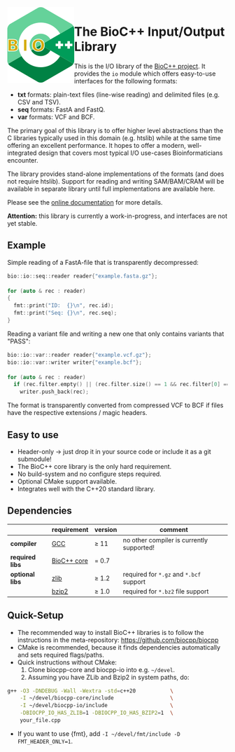 <img align="left" src="test/documentation/biocpp_logo.svg">

# The BioC++ Input/Output Library

This is the I/O library of the [BioC++ project](https://github.com/biocpp/biocpp). It provides the `io` module
which offers easy-to-use interfaces for the following formats:

  * **txt** formats: plain-text files (line-wise reading) and delimited files (e.g. CSV and TSV).
  * **seq** formats: FastA and FastQ.
  * **var** formats: VCF and BCF.

The primary goal of this library is to offer higher level abstractions than the C libraries typically used in this
domain (e.g. htslib) while at the same time offering an excellent performance.
It hopes to offer a modern, well-integrated design that covers most typical I/O use-cases Bioinformaticians encounter.

The library provides stand-alone implementations of the formats (and does not require htslib). Support for reading and
writing SAM/BAM/CRAM will be available in separate library until full implementations are available here.

Please see the [online documentation](https://biocpp.github.io) for more details.

**Attention:** this library is currently a work-in-progress, and interfaces are not yet stable.


## Example

Simple reading of a FastA-file that is transparently decompressed:

```cpp
bio::io::seq::reader reader{"example.fasta.gz"};

for (auto & rec : reader)
{
  fmt::print("ID:  {}\n", rec.id);
  fmt::print("Seq: {}\n", rec.seq);
}
```

Reading a variant file and writing a new one that only contains variants that "PASS":

```cpp
bio::io::var::reader reader{"example.vcf.gz"};
bio::io::var::writer writer{"example.bcf"};

for (auto & rec : reader)
  if (rec.filter.empty() || (rec.filter.size() == 1 && rec.filter[0] == "PASS"))
    writer.push_back(rec);
```
The format is transparently converted from compressed VCF to BCF if files have the respective extensions / magic
headers.

## Easy to use

  * Header-only → just drop it in your source code or include it as a git submodule!
  * The BioC++ core library is the only hard requirement.
  * No build-system and no configure steps required.
  * Optional CMake support available.
  * Integrates well with the C++20 standard library.

## Dependencies

|                   | requirement                                          | version  | comment                                     |
|-------------------|------------------------------------------------------|----------|---------------------------------------------|
|**compiler**       | [GCC](https://gcc.gnu.org)                           | ≥ 11     | no other compiler is currently supported!   |
|**required libs**  | [BioC++ core](https://github.com/biocpp/biocpp-core) | = 0.7    |                                             |
|**optional libs**  | [zlib](https://github.com/madler/zlib)               | ≥ 1.2    | required for `*.gz` and `*.bcf` support     |
|                   | [bzip2](https://www.sourceware.org/bzip2)            | ≥ 1.0    | required for `*.bz2` file support           |

## Quick-Setup

  * The recommended way to install BioC++ libraries is to follow the instructions in the meta-repository: https://github.com/biocpp/biocpp
  * CMake is recommended, because it finds dependencies automatically and sets required flags/paths.
  * Quick instructions without CMake:
    1. Clone biocpp-core and biocpp-io into e.g. `~/devel`.
    2. Assuming you have ZLib and Bzip2 in system paths, do:

```sh
g++ -O3 -DNDEBUG -Wall -Wextra -std=c++20           \
    -I ~/devel/biocpp-core/include                  \
    -I ~/devel/biocpp-io/include                    \
    -DBIOCPP_IO_HAS_ZLIB=1 -DBIOCPP_IO_HAS_BZIP2=1  \
    your_file.cpp
```
  * If you want to use {fmt}, add `-I ~/devel/fmt/include -D FMT_HEADER_ONLY=1`.

